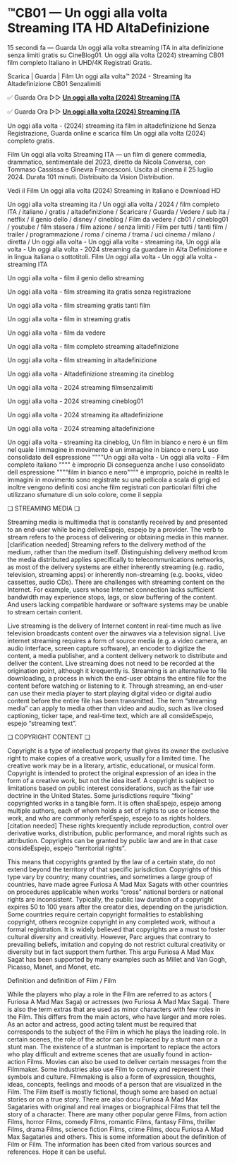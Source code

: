 # ™CB01 — Un oggi alla volta Streaming ITA HD AltaDefinizione

15 secondi fa — Guarda Un oggi alla volta streaming ITA in alta definizione senza limiti gratis su CineBlog01. Un oggi alla volta (2024) streaming CB01 film completo Italiano in UHD/4K Registrati Gratis.

Scarica | Guarda | Film Un oggi alla volta™ 2024 - Streaming Ita Altadefinizione CB01 Senzalimiti

✅ Guarda Ora ▷▷ **[Un oggi alla volta (2024) Streaming ITA](https://popcorn-tv.online/it/movie/1195774/un-oggi-alla-volta)**

✅ Guarda Ora ▷▷ **[Un oggi alla volta (2024) Streaming ITA](https://popcorn-tv.online/it/movie/1195774/un-oggi-alla-volta)**

Un oggi alla volta - (2024) streaming ita film in altadefinizione hd Senza Registrazione, Guarda online e scarica film Un oggi alla volta (2024) completo gratis.

Film Un oggi alla volta Streaming ITA — un film di genere commedia, drammatico, sentimentale del 2023, diretto da Nicola Conversa, con Tommaso Cassissa e Ginevra Francesconi. Uscita al cinema il 25 luglio 2024. Durata 101 minuti. Distribuito da Vision Distribution.

Vedi il Film Un oggi alla volta (2024) Streaming in Italiano e Download HD

Un oggi alla volta streaming ita / Un oggi alla volta / 2024 / film completo ITA / italiano / gratis / altadefinizione / Scaricare / Guarda / Vedere / sub ita / netflix / il genio dello / disney / cineblog / Film da vedere / cb01 / cineblog01 / youtube / film stasera / film azione / senza limiti / Film per tutti / tanti film / trailer / programmazione / roma / cinema / trama / uci cinema / milano / diretta / Un oggi alla volta - Un oggi alla volta - streaming ita, Un oggi alla volta - Un oggi alla volta - 2024 streaming da guardare in Alta Definizione e in lingua italiana o sottotitoli. Film Un oggi alla volta - Un oggi alla volta - streaming ITA

Un oggi alla volta - film il genio dello streaming

Un oggi alla volta - film streaming ita gratis senza registrazione

Un oggi alla volta - film streaming gratis tanti film

Un oggi alla volta - film in streaming gratis

Un oggi alla volta - film da vedere

Un oggi alla volta - film completo streaming altadefinizione

Un oggi alla volta - film streaming in altadefinizione

Un oggi alla volta - Altadefinizione streaming ita cineblog

Un oggi alla volta - 2024 streaming filmsenzalimiti

Un oggi alla volta - 2024 streaming cineblog01

Un oggi alla volta - 2024 streaming ita altadefinizione

Un oggi alla volta - 2024 streaming altadefinizione

Un oggi alla volta - streaming ita cineblog, Un film in bianco e nero è un film nel quale l immagine in movimento è un immagine in bianco e nero L uso consolidato dell espressione """"Un oggi alla volta - Un oggi alla volta - Film completo italiano """" è improprio Di conseguenza anche l uso consolidato dell espressione """"film in bianco e nero"""" è improprio, poiché in realtà le immagini in movimento sono registrate su una pellicola a scala di grigi ed inoltre vengono definiti così anche film registrati con particolari filtri che utilizzano sfumature di un solo colore, come il seppia

❏ STREAMING MEDIA ❏

Streaming media is multimedia that is constantly received by and presented to an end-user while being deliveEspejo, espejo by a provider. The verb to stream refers to the process of delivering or obtaining media in this manner.[clarification needed] Streaming refers to the delivery method of the medium, rather than the medium itself. Distinguishing delivery method krom the media distributed applies specifically to telecommunications networks, as most of the delivery systems are either inherently streaming (e.g. radio, television, streaming apps) or inherently non-streaming (e.g. books, video cassettes, audio CDs). There are challenges with streaming content on the Internet. For example, users whose Internet connection lacks sufficient bandwidth may experience stops, lags, or slow buffering of the content. And users lacking compatible hardware or software systems may be unable to stream certain content.

Live streaming is the delivery of Internet content in real-time much as live television broadcasts content over the airwaves via a television signal. Live internet streaming requires a form of source media (e.g. a video camera, an audio interface, screen capture software), an encoder to digitize the content, a media publisher, and a content delivery network to distribute and deliver the content. Live streaming does not need to be recorded at the origination point, although it krequently is. Streaming is an alternative to file downloading, a process in which the end-user obtains the entire file for the content before watching or listening to it. Through streaming, an end-user can use their media player to start playing digital video or digital audio content before the entire file has been transmitted. The term “streaming media” can apply to media other than video and audio, such as live closed captioning, ticker tape, and real-time text, which are all consideEspejo, espejo “streaming text”.

❏ COPYRIGHT CONTENT ❏

Copyright is a type of intellectual property that gives its owner the exclusive right to make copies of a creative work, usually for a limited time. The creative work may be in a literary, artistic, educational, or musical form. Copyright is intended to protect the original expression of an idea in the form of a creative work, but not the idea itself. A copyright is subject to limitations based on public interest considerations, such as the fair use doctrine in the United States. Some jurisdictions require “fixing” copyrighted works in a tangible form. It is often shaEspejo, espejo among multiple authors, each of whom holds a set of rights to use or license the work, and who are commonly referEspejo, espejo to as rights holders.[citation needed] These rights krequently include reproduction, control over derivative works, distribution, public performance, and moral rights such as attribution. Copyrights can be granted by public law and are in that case consideEspejo, espejo “territorial rights”.

This means that copyrights granted by the law of a certain state, do not extend beyond the territory of that specific jurisdiction. Copyrights of this type vary by country; many countries, and sometimes a large group of countries, have made agree Furiosa A Mad Max Sagats with other countries on procedures applicable when works “cross” national borders or national rights are inconsistent. Typically, the public law duration of a copyright expires 50 to 100 years after the creator dies, depending on the jurisdiction. Some countries require certain copyright formalities to establishing copyright, others recognize copyright in any completed work, without a formal registration. It is widely believed that copyrights are a must to foster cultural diversity and creativity. However, Parc argues that contrary to prevailing beliefs, imitation and copying do not restrict cultural creativity or diversity but in fact support them further. This argu Furiosa A Mad Max Sagat has been supported by many examples such as Millet and Van Gogh, Picasso, Manet, and Monet, etc.

Definition and definition of Film / Film

While the players who play a role in the Film are referred to as actors ( Furiosa A Mad Max Saga) or actresses (wo Furiosa A Mad Max Saga). There is also the term extras that are used as minor characters with few roles in the Film. This differs from the main actors, who have larger and more roles. As an actor and actress, good acting talent must be required that corresponds to the subject of the Film in which he plays the leading role. In certain scenes, the role of the actor can be replaced by a stunt man or a stunt man. The existence of a stuntman is important to replace the actors who play difficult and extreme scenes that are usually found in action-action Films. Movies can also be used to deliver certain messages from the Filmmaker. Some industries also use Film to convey and represent their symbols and culture. Filmmaking is also a form of expression, thoughts, ideas, concepts, feelings and moods of a person that are visualized in the Film. The Film itself is mostly fictional, though some are based on actual stories or on a true story. There are also docu Furiosa A Mad Max Sagataries with original and real images or biographical Films that tell the story of a character. There are many other popular genre Films, from action Films, horror Films, comedy Films, romantic Films, fantasy Films, thriller Films, drama Films, science fiction Films, crime Films, docu Furiosa A Mad Max Sagataries and others. This is some information about the definition of Film or Film. The information has been cited from various sources and references. Hope it can be useful.
